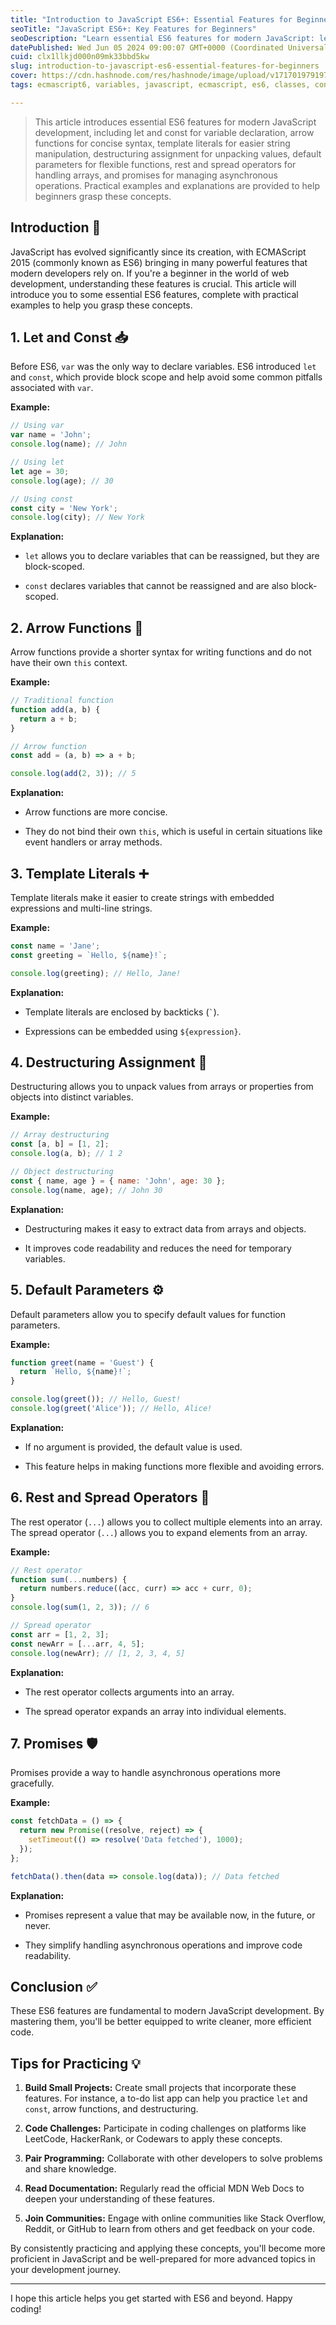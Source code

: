 ```yaml
---
title: "Introduction to JavaScript ES6+: Essential Features for Beginners"
seoTitle: "JavaScript ES6+: Key Features for Beginners"
seoDescription: "Learn essential ES6 features for modern JavaScript: let, const, arrow functions, and more, with practical examples for beginners"
datePublished: Wed Jun 05 2024 09:00:07 GMT+0000 (Coordinated Universal Time)
cuid: clx1llkjd000n09mk33bbd5kw
slug: introduction-to-javascript-es6-essential-features-for-beginners
cover: https://cdn.hashnode.com/res/hashnode/image/upload/v1717019791973/100b6901-9495-4ef9-942b-cea2d32ae224.png
tags: ecmascript6, variables, javascript, ecmascript, es6, classes, const, array, constructor, destructuring, let, arrowfunction

---
```


> This article introduces essential ES6 features for modern JavaScript development, including let and const for variable declaration, arrow functions for concise syntax, template literals for easier string manipulation, destructuring assignment for unpacking values, default parameters for flexible functions, rest and spread operators for handling arrays, and promises for managing asynchronous operations. Practical examples and explanations are provided to help beginners grasp these concepts.

## Introduction 🔌

JavaScript has evolved significantly since its creation, with ECMAScript 2015 (commonly known as ES6) bringing in many powerful features that modern developers rely on. If you're a beginner in the world of web development, understanding these features is crucial. This article will introduce you to some essential ES6 features, complete with practical examples to help you grasp these concepts.

## 1\. Let and Const 📥

Before ES6, `var` was the only way to declare variables. ES6 introduced `let` and `const`, which provide block scope and help avoid some common pitfalls associated with `var`.

**Example:**

```javascript
// Using var
var name = 'John';
console.log(name); // John

// Using let
let age = 30;
console.log(age); // 30

// Using const
const city = 'New York';
console.log(city); // New York
```

**Explanation:**

* `let` allows you to declare variables that can be reassigned, but they are block-scoped.
    
* `const` declares variables that cannot be reassigned and are also block-scoped.
    

## 2\. Arrow Functions 🏹

Arrow functions provide a shorter syntax for writing functions and do not have their own `this` context.

**Example:**

```javascript
// Traditional function
function add(a, b) {
  return a + b;
}

// Arrow function
const add = (a, b) => a + b;

console.log(add(2, 3)); // 5
```

**Explanation:**

* Arrow functions are more concise.
    
* They do not bind their own `this`, which is useful in certain situations like event handlers or array methods.
    

## 3\. Template Literals ➕

Template literals make it easier to create strings with embedded expressions and multi-line strings.

**Example:**

```javascript
const name = 'Jane';
const greeting = `Hello, ${name}!`;

console.log(greeting); // Hello, Jane!
```

**Explanation:**

* Template literals are enclosed by backticks (`` ` ``).
    
* Expressions can be embedded using `${expression}`.
    

## 4\. Destructuring Assignment 🔨

Destructuring allows you to unpack values from arrays or properties from objects into distinct variables.

**Example:**

```javascript
// Array destructuring
const [a, b] = [1, 2];
console.log(a, b); // 1 2

// Object destructuring
const { name, age } = { name: 'John', age: 30 };
console.log(name, age); // John 30
```

**Explanation:**

* Destructuring makes it easy to extract data from arrays and objects.
    
* It improves code readability and reduces the need for temporary variables.
    

## 5\. Default Parameters ⚙️

Default parameters allow you to specify default values for function parameters.

**Example:**

```javascript
function greet(name = 'Guest') {
  return `Hello, ${name}!`;
}

console.log(greet()); // Hello, Guest!
console.log(greet('Alice')); // Hello, Alice!
```

**Explanation:**

* If no argument is provided, the default value is used.
    
* This feature helps in making functions more flexible and avoiding errors.
    

## 6\. Rest and Spread Operators 🧩

The rest operator (`...`) allows you to collect multiple elements into an array. The spread operator (`...`) allows you to expand elements from an array.

**Example:**

```javascript
// Rest operator
function sum(...numbers) {
  return numbers.reduce((acc, curr) => acc + curr, 0);
}
console.log(sum(1, 2, 3)); // 6

// Spread operator
const arr = [1, 2, 3];
const newArr = [...arr, 4, 5];
console.log(newArr); // [1, 2, 3, 4, 5]
```

**Explanation:**

* The rest operator collects arguments into an array.
    
* The spread operator expands an array into individual elements.
    

## 7\. Promises 🛡️

Promises provide a way to handle asynchronous operations more gracefully.

**Example:**

```javascript
const fetchData = () => {
  return new Promise((resolve, reject) => {
    setTimeout(() => resolve('Data fetched'), 1000);
  });
};

fetchData().then(data => console.log(data)); // Data fetched
```

**Explanation:**

* Promises represent a value that may be available now, in the future, or never.
    
* They simplify handling asynchronous operations and improve code readability.
    

## Conclusion ✅

These ES6 features are fundamental to modern JavaScript development. By mastering them, you'll be better equipped to write cleaner, more efficient code.

## Tips for Practicing 💡

1. **Build Small Projects:** Create small projects that incorporate these features. For instance, a to-do list app can help you practice `let` and `const`, arrow functions, and destructuring.
    
2. **Code Challenges:** Participate in coding challenges on platforms like LeetCode, HackerRank, or Codewars to apply these concepts.
    
3. **Pair Programming:** Collaborate with other developers to solve problems and share knowledge.
    
4. **Read Documentation:** Regularly read the official MDN Web Docs to deepen your understanding of these features.
    
5. **Join Communities:** Engage with online communities like Stack Overflow, Reddit, or GitHub to learn from others and get feedback on your code.
    

By consistently practicing and applying these concepts, you'll become more proficient in JavaScript and be well-prepared for more advanced topics in your development journey.

---

I hope this article helps you get started with ES6 and beyond. Happy coding!